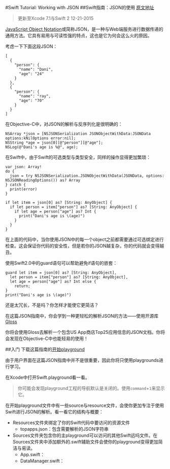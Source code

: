 #Swift Tutorial: Working with JSON
##Swift指南：JSON的使用
[原文地址](https://www.raywenderlich.com/120442/swift-json-tutorial)
> 更新至Xcode 7.1与Swift 2   12-21-2015

[JavaScript Object Notation](http://www.json.org/)或简称JSON，是一种与Web端服务进行数据传递的通用方法。它具有易用与可读性强的特点，这也是它为何会这么火的原因。

考虑一下下面这段JSON：

~~~~
[
  {
    "person": {
      "name": "Dani",
      "age": "24"
    }
  },
  {
    "person": {
      "name": "ray",
      "age": "70"
    }
  }
]
~~~~

在Objective-C中，对JSON的解析与反序列化是很明确的：
~~~~
NSArray *json = [NSJSONSerialization JSONObjectWithData:JSONData options:kNilOptions error:nil];
NSString *age = json[0][@"person"][@"age"];
NSLog(@"Dani's age is %@", age);
~~~~
在Swift中，由于Swift的可选类型与类型安全，同样的操作显得更加繁琐：
~~~~
var json: Array!
do {
  json = try NSJSONSerialization.JSONObjectWithData(JSONData, options: NSJSONReadingOptions()) as? Array
} catch {
  print(error)
}
 
if let item = json[0] as? [String: AnyObject] {
  if let person = item["person"] as? [String: AnyObject] {
    if let age = person["age"] as? Int {
      print("Dani's age is \(age)")
    }
  }
}
~~~~
在上面的代码中，当你使用JSON中的每一个object之前都需要通过可选绑定进行检查。这会保证你代码的安全性，但是若你的JSON越复杂，你的代码就会变得越丑。

使用Swift2.0中的guard语句可以帮助避免if语句的嵌套：
~~~~
guard let item = json[0] as? [String: AnyObject],
  let person = item["person"] as? [String: AnyObject],
  let age = person["age"] as? Int else {
    return;
}
print("Dani's age is \(age)")
~~~~
还是太冗长，不是吗？你怎样才能使它更简洁？

在这篇JSON指南中，你会学到一种更轻松的解析JSON的方法——使用开源库[Gloss](https://github.com/hkellaway/Gloss)

你将会使用Gloss去解析一个包含US App商店Top25应用信息的JSON文档。你将会发现在Objective-C中也能轻易的使用！

##入门
下载这篇指南的[开始playground](http://www.raywenderlich.com/wp-content/uploads/2015/11/TopApps-Starter.zip)

由于用户界面在这篇JSON指南中并不是很重要，因此你将只使用playgrounds进行学习。

在Xcode中打开Swift.playground看一看。

>你可能会发现playground工程的导航默认是关闭的。使用`command`+`1`来显示它。

在开始playground文件中有一些source与resource文件，会使你更加专注于使用Swift进行JSON的解析。看一看它的结构与概要：
* Resources文件夹绑定了你的Swift代码中要访问的资源文件
  * topapps.json：包含需要解析的JSON字符串
* Sources文件夹包含你的主playground可以访问的其他Swift远吗文件。在Sources文件夹中添加额外的.swift辅助文件会使你的playground变得更加简洁与易读。
  * App.swift：
  * DataManager.swift：
